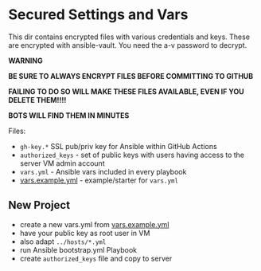 # Secured Settings and Vars
This dir contains encrypted files with various credentials and keys.
These are encrypted with ansible-vault. You need the a-v password to decrypt.

**WARNING**

**BE SURE TO ALWAYS ENCRYPT FILES BEFORE COMMITTING TO GITHUB**

**FAILING TO DO SO WILL MAKE THESE FILES AVAILABLE, EVEN IF YOU DELETE THEM!!!!**

**BOTS WILL FIND THEM IN MINUTES**

Files:

* `gh-key.*` SSL pub/priv key for Ansible within GitHub Actions
* `authorized_keys` - set of public keys with users having access to the server VM admin account
* `vars.yml` - Ansible vars included in every playbook
*  [vars.example.yml](vars.example.yml) - example/starter for `vars.yml`

## New Project

* create a new vars.yml from [vars.example.yml](vars.example.yml)
* have your public key as root user in VM
* also adapt `../hosts/*.yml`
* run Ansible bootstrap.yml Playbook
* create `authorized_keys` file and copy to server
